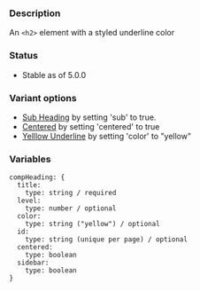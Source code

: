 ### Description
An `<h2>` element with a styled underline color

### Status
* Stable as of 5.0.0

### Variant options
* [Sub Heading](./?p=atoms-comp-heading-subheading) by setting 'sub' to true.
* [Centered](./?p=atoms-comp-heading-centered) by setting 'centered' to true
* [Yelllow Underline](./?p=atoms-comp-heading-yellow) by setting 'color' to "yellow"

### Variables
~~~
compHeading: {
  title:
    type: string / required
  level:
    type: number / optional
  color:
    type: string ("yellow") / optional
  id:
    type: string (unique per page) / optional
  centered:
    type: boolean
  sidebar: 
    type: boolean
}
~~~
